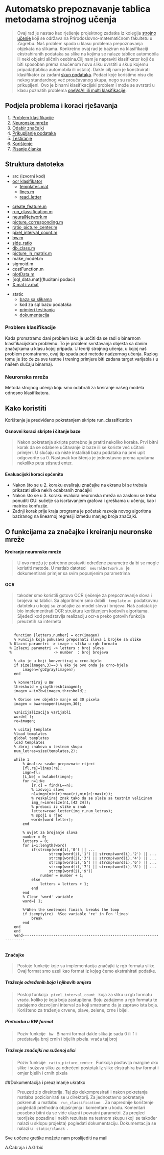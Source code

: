 Automatsko prepoznavanje tablica metodama strojnog učenja
=================
> Ovaj rad je nastao kao rješenje projektnog zadatka iz kolegija [strojno učenje](http://web.math.pmf.unizg.hr/nastava/su/) koji se održava na Prirodoslovno-matematičnom fakultetu u Zagrebu. 
> Naš problem spada u klasu problema prepoznavanja objekata na slikama. Konkretno ovaj rad je baziran na klasifikaciji ekstrahiranih podataka sa slike na kojima se nalaze tablice automobila 
> ili neki objekti sličnih osobina.Cilj nam je napraviti klasifikator koji će biti sposoban prema naučenom novu sliku uvrstiti u skup kojemu pripada(tablica automobila ili ostalo). 
> Dakle cilj nam je konstruirati klasifikator za zadani [skup podataka](#podaci). Podaci koje koristimo nisu dio nekog standardnog već proučavanog skupa, nego su
> ručno prikupljeni. Ovo je binarni klasifikacijski problem i može se svrstati u klasu poznatih problema [oneVsAll ili multi klasifikacije](http://en.wikipedia.org/wiki/Multiclass_classification).


## Podjela problema i koraci rješavanja
1. [Problem klasifikacije](#klasifikacija)
2. [Neuronske mreže](#nn)
3. [Odabir značajki](#znacajke)
4. [Prikupljanje podataka](#podaci)
5. [Testiranje](#testiranje)
6. [Korištenje](#upute)
7. [Pisanje članka](#clanak)

## Struktura datoteka
* src (izvorni kod)
 * [ocr klasifikator](#ocr)
    - [templates.mat](#ocr)
    - [lines.m](#ocr)
    - [read_letter](#ocr)
 + [create_feature.m](#znacajke)
 + [run_classification.m](#pokretanje)
 + [neuralNetwork.m](#nn)
 + [picture_corresponding.m](#znacajka1)
 + [ratio_picture_center.m](#znacajka2)
 + [pixel_interval_count.m](#znacajka3)
 + [bw.m](#znacajka4)
 + [side_ratio](#znacajka5)
 + [db_class.m](#klasa)
 + [picture_in_matrix.m](#citanje-slika)
 + make_model.m
 + sigmoid.m
 + costFunction.m
 + [plotData.m](#crtanje)
 + [sql_data.mat](#ucitani podaci)
 + [X.mat i y.mat](#mat-znacajke)
* static
  + [baza sa slikama](#podaci)
  + kod za sql bazu podataka
  + [primjeri testiranja](#testiranje)
  + [dokumentacija](#clanak)


### Problem klasifikacije 
 Kada promatramo dani problem lako je uočiti da se radi o binarnom klasifikacijskom problemu. To je problem svrstavanja objekta sa danim značajkama u klasu kojoj pripada.
 U teoriji strojnog učenja, u kojoj naš problem promatramo, ovaj tip spada pod metode nadzornog učenja. Razlog tomu je što će za sve testne i trening primjere biti zadana
 target varijabla ( u našem slučaju binarna).

### Neuronska mreža
 Metoda strojnog učenja koju smo odabrali za kreiranje našeg modela odnosno klasifikatora. 


## Kako koristiti 

 Korištenje je predviđeno pokretanjem skripte run_classification

#### Osnovni koraci skripte i čitanje baze
> Nakon pokretanja skripte potrebno je pratiti nekoliko koraka.
> Prvi bitni korak da se odabere učitavanje iz baze ili se koriste već učitani primjeri.
> U slučaju da niste instalirali bazu podataka na prvi upit odgovorite sa 0.
> Nastavak korištenja je jednostavno prema uputama nekoliko puta stisnuti enter.

#### Evaluacijski koraci općenito
 * Nakon što se u 2. koraku evaliraju značajke na ekranu bi se trebala prikazati slika nekih odabranih značajki
 * Nakon što se u 3. koraku evaluira neuronska mreža na zaslonu se treba ponuditi GUI sučelje sa iscrtavanjem grafova
 i greškama u učenju, kao i matrica konfuzije.
 * Zadnji korak prije kraja programa je početak razvoja novog algoritma baziranog na linearnoj regresiji između manjeg
 broja značajki.

## O funkcijama za značajke i kreiranju neuronske mreže
#### Kreiranje neuronske mreže
> 
> 
>    
>  U ovo mrežu je potrebno postaviti određene parametre da bi se mogle koristiti metode.
>  U matlab datoteci <code> neuralNetwork.m </code> je dokumentirani primjer sa svim popunjenim parametrima 

#### OCR
> također smo koristili gotovo OCR rješenje za prepoznavanje slova i brojeva na tablici. 
> Sa algoritmom smo dobili <code> template.m </code> podatkovnu datoteku u kojoj su značajke za model slova i brojeva.
> Naš zadatak je bio implementirati OCR strukturu korištenjem kodovih algoritama.
> Sljedeći kod predstavlja realizaciju ocr-a preko gotovih funkcija preuzetih sa interneta
<pre>
 <code>
    function [letters,number] = ocr(imagen)
    % Funcija koja pokusava prepoznati slova i brojke sa slike
  % Ulazni parametri -> image : slika u rgb formatu
  % Izlazni parametri -> letters : broj slova
  %                   -> number  : broj brojeva

    % ako je u boji konvertiraj u crno-bjelo
    if size(imagen,3)==3 % ako je ovo onda je crno-bjela
        imagen=rgb2gray(imagen);
    end

    % konvertiraj u BW
    threshold = graythresh(imagen);
    imagen =~im2bw(imagen,threshold);

    % Obrise sve objekte manje od 30 pixela
    imagen = bwareaopen(imagen,30);

    %Inicijalizacija varijabli
    word=[ ];
    re=imagen;

    % ucitaj template
    %load templates
    global templates
    load templates
    % zbroj znakova u testnom skupu
    num_letras=size(templates,2);

    while 1
        % Analiza svake prepoznate rijeci
        [fl,re]=lines(re);
        imgn=fl;
        [L,Ne] = bwlabel(imgn);    
        for n=1:Ne
            [r,c] = find(L==n);
            % izdvoji slovo
            n1=imgn(min(r):max(r),min(c):max(c));  
            % reskaliraj znak tako da se slaže sa testnim velicinam
            img_r=imresize(n1,[42 24]);
            % prebaci iz slike u znak
            letter=read_letter(img_r,num_letras);
            % spoji u rjec
            word=[word letter];
        end
        
        % uvjet za brojanje slova
        number = 0;
        letters = 0;
        for i=1:length(word)
            if(strcmp(word(i),'0') || ...
                    strcmp(word(i),'1') || strcmp(word(i),'2') || ...
                    strcmp(word(i),'3') || strcmp(word(i),'4') || ...
                    strcmp(word(i),'5') || strcmp(word(i),'6') || ...
                    strcmp(word(i),'7') || strcmp(word(i),'8') || ...
                    strcmp(word(i),'9'))
                number = number + 1;
            else
                letters = letters + 1;
            end
        end
        % Clear 'word' variable
        word=[ ];
    
        %*When the sentences finish, breaks the loop
        if isempty(re)  %See variable 're' in Fcn 'lines'
            break
        end    
    end
    end
    %end-----------------------------------------------------------------------
 </code>
</pre>

#### Značajke
> Postoje funkcije koje su implementacija značajki iz rgb formata slike. Ovaj format
> smo uzeli kao format iz kojeg ćemo ekstrahirati podatke. 

##### Traženje određenih boja i njihovih omjera
> Postoji funkcija <code> pixel_interval_count </code> koja za sliku u rgb formatu vraća. 
> koliko je koja boja zastupljena. Boju zadajemo u rgb formatu te zadajemo dozvoljeni interval 
> za koji smatramo da je zapravo ista boja.
> Korišteno za traženje crvene, plave, zelene, crne i bijel.

##### Pretvorba u BW format
> Poziv funkcije <code> bw </code>
> Binarni format dakle slika je sada 0 ili 1 i predstavlja broj crnih i bijelih pixela.
> vraća taj broj

##### Traženje značajki na suženoj slici
> Poziv funkcije <code> ratio_picture_center </code>
> Funkcija postavlja margine oko slike i sužava sliku za odrećeni postotak
> Iz slike ekstrahira bw format i omjer bjelih i crnih pixela


##Dokumentacija i preuzimanje ukratko
> Preuzeti zip direktorija. Taj zip dekompresirati i nakon pokretanja matlaba pozicionirati se u direktorij.
> Za jednostavno pokretanje pokrenuti u matlabu <code> run_classification </code>.
> Za naprednije korištenje pogledati prethodna objašnjenja i komentare u kodu. Komentari posebno bitni da se vide ulazni i povratni parametri.
> Za pregled teorijske pozadine i nekih rezultata na testnom skupu (koji se također nalazi u sklopu projekta) pogledati dokumentaciju.
> Dokumentacija se nalazi u <code> static/clanak </code>.


Sve uočene greške možete nam proslijediti na mail

A.Čabraja i A.Grbić
